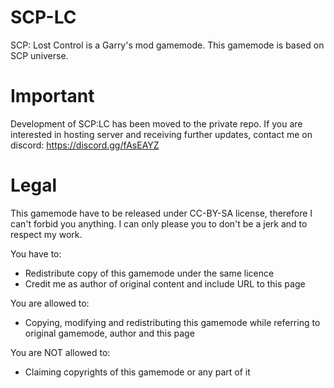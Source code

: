 # SCP-LC
SCP: Lost Control is a Garry's mod gamemode. This gamemode is based on SCP universe.


# Important
Development of SCP:LC has been moved to the private repo. If you are interested in hosting server and receiving further updates, contact me on discord: https://discord.gg/fAsEAYZ


# Legal
This gamemode have to be released under CC-BY-SA license, therefore I can't forbid you anything. I can only please you to don't be a jerk and to respect my work.

You have to:
* Redistribute copy of this gamemode under the same licence
* Credit me as author of original content and include URL to this page

You are allowed to:
* Copying, modifying and redistributing this gamemode while referring to original gamemode, author and this page

You are NOT allowed to:
* Claiming copyrights of this gamemode or any part of it
